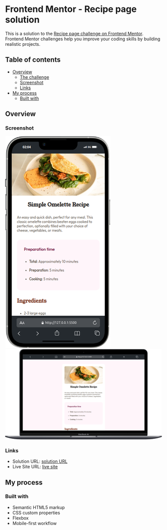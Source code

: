 # Frontend Mentor - Recipe page solution

This is a solution to the [Recipe page challenge on Frontend Mentor](https://www.frontendmentor.io/challenges/recipe-page-KiTsR8QQKm). Frontend Mentor challenges help you improve your coding skills by building realistic projects.

## Table of contents

- [Overview](#overview)
  - [The challenge](#the-challenge)
  - [Screenshot](#screenshot)
  - [Links](#links)
- [My process](#my-process)
  - [Built with](#built-with)

## Overview

### Screenshot

![](/iPhone-13-PRO-MAX-127.0.0.1.png)
![](/Macbook-Air-127.0.0.1.png)

### Links

- Solution URL: [solution URL](https://www.frontendmentor.io/solutions/recipe-page-AGl-EciONF)
- Live Site URL: [live site](https://recipe-page-main-six-psi.vercel.app/)

## My process

### Built with

- Semantic HTML5 markup
- CSS custom properties
- Flexbox
- Mobile-first workflow
